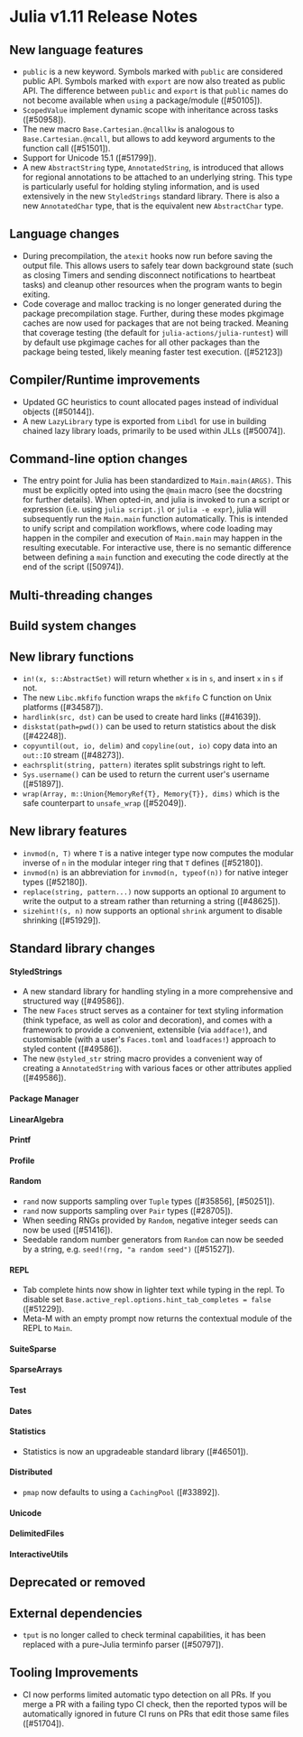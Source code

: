 Julia v1.11 Release Notes
========================

New language features
---------------------
* `public` is a new keyword. Symbols marked with `public` are considered public
  API. Symbols marked with `export` are now also treated as public API. The
  difference between `public` and `export` is that `public` names do not become
  available when `using` a package/module ([#50105]).
* `ScopedValue` implement dynamic scope with inheritance across tasks ([#50958]).
* The new macro `Base.Cartesian.@ncallkw` is analogous to `Base.Cartesian.@ncall`,
  but allows to add keyword arguments to the function call ([#51501]).
* Support for Unicode 15.1 ([#51799]).
* A new `AbstractString` type, `AnnotatedString`, is introduced that allows for
  regional annotations to be attached to an underlying string. This type is
  particularly useful for holding styling information, and is used extensively
  in the new `StyledStrings` standard library. There is also a new `AnnotatedChar`
  type, that is the equivalent new `AbstractChar` type.

Language changes
----------------
* During precompilation, the `atexit` hooks now run before saving the output file. This
  allows users to safely tear down background state (such as closing Timers and sending
  disconnect notifications to heartbeat tasks) and cleanup other resources when the program
  wants to begin exiting.
* Code coverage and malloc tracking is no longer generated during the package precompilation stage.
  Further, during these modes pkgimage caches are now used for packages that are not being tracked.
  Meaning that coverage testing (the default for `julia-actions/julia-runtest`) will by default use
  pkgimage caches for all other packages than the package being tested, likely meaning faster test
  execution. ([#52123])

Compiler/Runtime improvements
-----------------------------
* Updated GC heuristics to count allocated pages instead of individual objects ([#50144]).
* A new `LazyLibrary` type is exported from `Libdl` for use in building chained lazy library
  loads, primarily to be used within JLLs ([#50074]).

Command-line option changes
---------------------------

* The entry point for Julia has been standardized to `Main.main(ARGS)`. This must be explicitly opted into using the `@main` macro
(see the docstring for further details). When opted-in, and julia is invoked to run a script or expression
(i.e. using `julia script.jl` or `julia -e expr`), julia will subsequently run the `Main.main` function automatically.
This is intended to unify script and compilation workflows, where code loading may happen
in the compiler and execution of `Main.main` may happen in the resulting executable. For interactive use, there is no semantic
difference between defining a `main` function and executing the code directly at the end of the script ([50974]).

Multi-threading changes
-----------------------

Build system changes
--------------------

New library functions
---------------------

* `in!(x, s::AbstractSet)` will return whether `x` is in `s`, and insert `x` in `s` if not.
* The new `Libc.mkfifo` function wraps the `mkfifo` C function on Unix platforms ([#34587]).
* `hardlink(src, dst)` can be used to create hard links ([#41639]).
* `diskstat(path=pwd())` can be used to return statistics about the disk ([#42248]).
* `copyuntil(out, io, delim)` and `copyline(out, io)` copy data into an `out::IO` stream ([#48273]).
* `eachrsplit(string, pattern)` iterates split substrings right to left.
* `Sys.username()` can be used to return the current user's username ([#51897]).
* `wrap(Array, m::Union{MemoryRef{T}, Memory{T}}, dims)` which is the safe counterpart to `unsafe_wrap` ([#52049]).

New library features
--------------------

* `invmod(n, T)` where `T` is a native integer type now computes the modular inverse of `n` in the modular integer ring that `T` defines ([#52180]).
* `invmod(n)` is an abbreviation for `invmod(n, typeof(n))` for native integer types ([#52180]).
* `replace(string, pattern...)` now supports an optional `IO` argument to
  write the output to a stream rather than returning a string ([#48625]).
* `sizehint!(s, n)` now supports an optional `shrink` argument to disable shrinking ([#51929]).

Standard library changes
------------------------

#### StyledStrings

* A new standard library for handling styling in a more comprehensive and structured way ([#49586]).
* The new `Faces` struct serves as a container for text styling information
  (think typeface, as well as color and decoration), and comes with a framework
  to provide a convenient, extensible (via `addface!`), and customisable (with a
  user's `Faces.toml` and `loadfaces!`) approach to
  styled content ([#49586]).
* The new `@styled_str` string macro provides a convenient way of creating a
  `AnnotatedString` with various faces or other attributes applied ([#49586]).

#### Package Manager

#### LinearAlgebra

#### Printf

#### Profile

#### Random
* `rand` now supports sampling over `Tuple` types ([#35856], [#50251]).
* `rand` now supports sampling over `Pair` types ([#28705]).
* When seeding RNGs provided by `Random`, negative integer seeds can now be used ([#51416]).
* Seedable random number generators from `Random` can now be seeded by a string, e.g.
  `seed!(rng, "a random seed")` ([#51527]).

#### REPL

* Tab complete hints now show in lighter text while typing in the repl. To disable
  set `Base.active_repl.options.hint_tab_completes = false` ([#51229]).
* Meta-M with an empty prompt now returns the contextual module of the REPL to `Main`.

#### SuiteSparse


#### SparseArrays

#### Test

#### Dates

#### Statistics

* Statistics is now an upgradeable standard library ([#46501]).

#### Distributed

* `pmap` now defaults to using a `CachingPool` ([#33892]).

#### Unicode


#### DelimitedFiles


#### InteractiveUtils

Deprecated or removed
---------------------


External dependencies
---------------------
* `tput` is no longer called to check terminal capabilities, it has been replaced with a pure-Julia terminfo parser ([#50797]).

Tooling Improvements
--------------------

* CI now performs limited automatic typo detection on all PRs. If you merge a PR with a
  failing typo CI check, then the reported typos will be automatically ignored in future CI
  runs on PRs that edit those same files ([#51704]).

<!--- generated by NEWS-update.jl: -->
